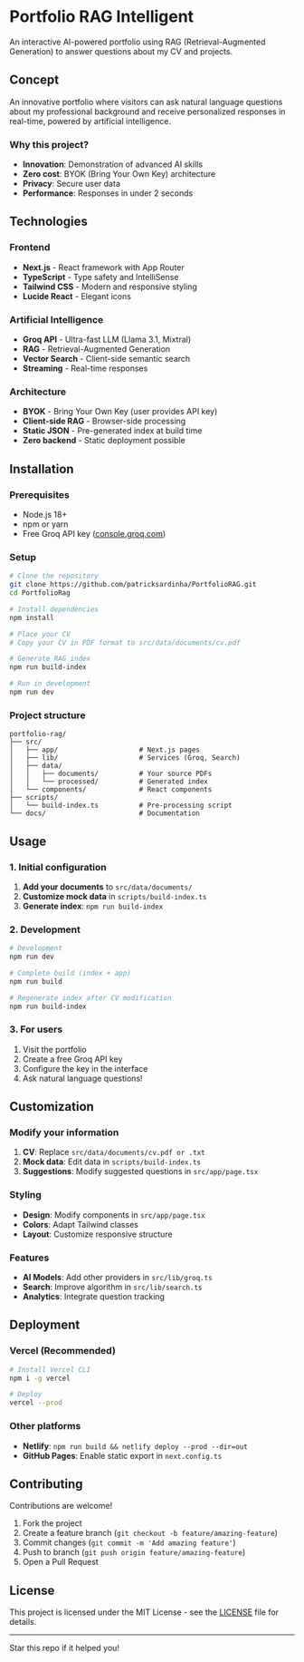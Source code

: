 # Portfolio RAG Intelligent

An interactive AI-powered portfolio using RAG (Retrieval-Augmented Generation) to answer questions about my CV and projects.


## Concept

An innovative portfolio where visitors can ask natural language questions about my professional background and receive personalized responses in real-time, powered by artificial intelligence.

### Why this project?

- **Innovation**: Demonstration of advanced AI skills
- **Zero cost**: BYOK (Bring Your Own Key) architecture
- **Privacy**: Secure user data
- **Performance**: Responses in under 2 seconds

## Technologies

### Frontend
- **Next.js** - React framework with App Router
- **TypeScript** - Type safety and IntelliSense
- **Tailwind CSS** - Modern and responsive styling
- **Lucide React** - Elegant icons

### Artificial Intelligence
- **Groq API** - Ultra-fast LLM (Llama 3.1, Mixtral)
- **RAG** - Retrieval-Augmented Generation
- **Vector Search** - Client-side semantic search
- **Streaming** - Real-time responses

### Architecture
- **BYOK** - Bring Your Own Key (user provides API key)
- **Client-side RAG** - Browser-side processing
- **Static JSON** - Pre-generated index at build time
- **Zero backend** - Static deployment possible

## Installation

### Prerequisites

- Node.js 18+ 
- npm or yarn
- Free Groq API key ([console.groq.com](https://console.groq.com))

### Setup

```bash
# Clone the repository
git clone https://github.com/patricksardinha/PortfolioRAG.git
cd PortfolioRag

# Install dependencies
npm install

# Place your CV
# Copy your CV in PDF format to src/data/documents/cv.pdf

# Generate RAG index
npm run build-index

# Run in development
npm run dev
```

### Project structure

```
portfolio-rag/
├── src/
│   ├── app/                    # Next.js pages
│   ├── lib/                    # Services (Groq, Search)
│   ├── data/
│   │   ├── documents/          # Your source PDFs
│   │   └── processed/          # Generated index
│   └── components/             # React components
├── scripts/
│   └── build-index.ts          # Pre-processing script
└── docs/                       # Documentation
```

## Usage

### 1. Initial configuration

1. **Add your documents** to `src/data/documents/`
2. **Customize mock data** in `scripts/build-index.ts`
3. **Generate index**: `npm run build-index`

### 2. Development

```bash
# Development
npm run dev

# Complete build (index + app)
npm run build

# Regenerate index after CV modification
npm run build-index
```

### 3. For users

1. Visit the portfolio
2. Create a free Groq API key
3. Configure the key in the interface
4. Ask natural language questions!

## Customization

### Modify your information

1. **CV**: Replace `src/data/documents/cv.pdf or .txt`
2. **Mock data**: Edit data in `scripts/build-index.ts`
3. **Suggestions**: Modify suggested questions in `src/app/page.tsx`

### Styling

- **Design**: Modify components in `src/app/page.tsx`
- **Colors**: Adapt Tailwind classes
- **Layout**: Customize responsive structure

### Features

- **AI Models**: Add other providers in `src/lib/groq.ts`
- **Search**: Improve algorithm in `src/lib/search.ts`
- **Analytics**: Integrate question tracking

## Deployment

### Vercel (Recommended)

```bash
# Install Vercel CLI
npm i -g vercel

# Deploy
vercel --prod
```

### Other platforms

- **Netlify**: `npm run build && netlify deploy --prod --dir=out`
- **GitHub Pages**: Enable static export in `next.config.ts`

## Contributing

Contributions are welcome! 

1. Fork the project
2. Create a feature branch (`git checkout -b feature/amazing-feature`)
3. Commit changes (`git commit -m 'Add amazing feature'`)
4. Push to branch (`git push origin feature/amazing-feature`)
5. Open a Pull Request

## License

This project is licensed under the MIT License - see the [LICENSE](LICENSE) file for details.

---

Star this repo if it helped you!